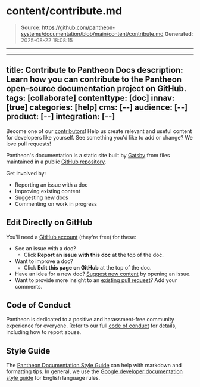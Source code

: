 # content/contribute.md

> **Source**: https://github.com/pantheon-systems/documentation/blob/main/content/contribute.md
> **Generated**: 2025-08-22 18:08:15

---

---
title: Contribute to Pantheon Docs
description: Learn how you can contribute to the Pantheon open-source documentation project on GitHub.
tags: [collaborate]
contenttype: [doc]
innav: [true]
categories: [help]
cms: [--]
audience: [--]
product: [--]
integration: [--]
---

Become one of our [contributors](/contributors)! Help us create relevant and useful content for developers like yourself. See something you'd like to add or change? We love pull requests!

<Wistia src="b0zcwncjx6" />

Pantheon's documentation is a static site built by [Gatsby](https://www.gatsbyjs.com/docs/glossary/static-site-generator/) from files maintained in a public [GitHub repository](https://github.com/pantheon-systems/documentation).

Get involved by:

- Reporting an issue with a doc
- Improving existing content
- Suggesting new docs
- Commenting on work in progress

## Edit Directly on GitHub

You'll need a [GitHub account](https://github.com/signup) (they're free) for these:

- See an issue with a doc?
  - Click **Report an issue with this doc** at the top of the doc.
- Want to improve a doc?
  - Click **Edit this page on GitHub** at the top of the doc.
- Have an idea for a new doc? [Suggest new content](https://github.com/pantheon-systems/documentation/issues/new?title=New%20Doc%20Proposal%20&body=Priority%20(Low‚%20Medium‚%20High)%3A%0A%0A%23%23%20Title%0A%0A%0A%23%23%20Description%0A%0A%0A%23%23%20Outline%0A%0A%0A%23%23%20Expected%20Audience%0A%0A%0A%23%23%20Path%0A(e.g.%20%60source%2Fdocs%2Farticles%2Fsites%2Fcode%60%20or%20%60source%2Fdocs%2Farticles%2Fwordpress%60)&labels=new%20doc) by opening an issue.
- Want to provide more insight to an [existing pull request](https://github.com/pantheon-systems/documentation/pulls)? Add your comments.

## Code of Conduct

Pantheon is dedicated to a positive and harassment-free community experience for everyone. Refer to our full [code of conduct](/code-of-conduct) for details, including how to report abuse.

## Style Guide

The [Pantheon Documentation Style Guide](/style-guide) can help with markdown and formatting tips. In general, we use the [Google developer documentation style guide](https://developers.google.com/style/) for English language rules.
